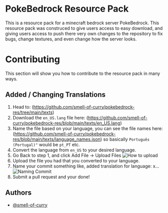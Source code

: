 # PokeBedrock Resource Pack

This is a resource pack for a minecraft bedrock server PokeBedrock.
This resource pack was construced to give users access to easy download, and giving users access to push there very own changes to the repository to fix bugs, change textures, and even change how the server looks.


# Contributing

This section will show you how to contribute to the resource pack in many ways.

## Added / Changing Translations

1. Head to: (https://github.com/smell-of-curry/pokebedrock-res/tree/main/texts)
2. Download the `en_US.lang` file here: (https://github.com/smell-of-curry/pokebedrock-res/blob/main/texts/en_US.lang)
3. Name the file based on your language, you can see the file names here: (https://github.com/smell-of-curry/pokebedrock-res/blob/main/texts/language_names.json) so basically `Português (Portugal)"` would be `pt_PT` etc.
4. Convert the language from `en_US` to your desired language.
5. Go Back to step 1, and click Add File -> Upload Files ![How to upload](https://cdn.discordapp.com/attachments/1137845958508544090/1137871250363002901/image.png)
6. Upload the file you had that you converted to your language.
7. Name your commit something like, added translation for language: x... ![Naming Commit](https://cdn.discordapp.com/attachments/1137845958508544090/1137871250555932832/image.png)
8. Submit a pull request and your done!

## Authors

- [@smell-of-curry](https://www.github.com/smell-of-curry)
